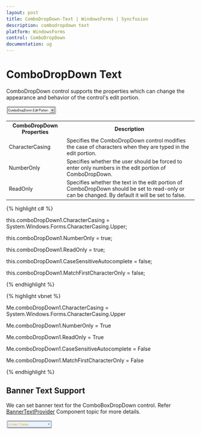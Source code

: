 ```yaml
---
layout: post
title: ComboDropDown-Text | WindowsForms | Syncfusion
description: combodropdown text
platform: WindowsForms
control: ComboDropDown
documentation: ug
---
```


# ComboDropDown Text

ComboDropDown control supports the properties which can change the appearance and behavior of the control's edit portion.

![](Overview_images/Overview_img284.jpeg) 



<table>
<tr>
<th>
ComboDropDown Properties</th><th>
Description</th></tr>
<tr>
<td>
CharacterCasing</td><td>
Specifies the ComboDropDown control modifies the case of characters when they are typed in the edit portion.</td></tr>
<tr>
<td>
NumberOnly</td><td>
Specifies whether the user should be forced to enter only numbers in the edit portion of ComboDropDown.</td></tr>
<tr>
<td>
ReadOnly</td><td>
Specifies whether the text in the edit portion of ComboDropDown should be set to read-only or can be changed. By default it will be set to false.</td></tr>
</table>


{% highlight c# %}



this.comboDropDown1.CharacterCasing = System.Windows.Forms.CharacterCasing.Upper;

this.comboDropDown1.NumberOnly = true;

this.comboDropDown1.ReadOnly = true;



this.comboDropDown1.CaseSensitiveAutocomplete = false;

this.comboDropDown1.MatchFirstCharacterOnly = false;

{% endhighlight %}

{% highlight vbnet %}



Me.comboDropDown1.CharacterCasing = System.Windows.Forms.CharacterCasing.Upper

Me.comboDropDown1.NumberOnly = True

Me.comboDropDown1.ReadOnly = True



Me.comboDropDown1.CaseSensitiveAutocomplete = False

Me.comboDropDown1.MatchFirstCharacterOnly = False

{% endhighlight %}

## Banner Text Support

We can set banner text for the ComboBoxDropDown control. Refer [BannerTextProvider](/windowsforms/bannertextprovider/overview) Component topic for more details.

![](Overview_images/Overview_img285.jpeg) 







